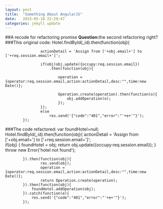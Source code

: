 ```yaml
---
layout: post
title:  "Something About AngularJS"
date:   2015-05-18 22:29:47
categories: jekyll update
---
```



##A recode for refactoring promise
<strong>Question:</strong>the second refactoring right?
###This original code:
            Hotel.findById(_id).then(function(obj){
                 
                    actionDetail = 'Assign from ['+obj.email+'] to ['+req.session.email+']';
                
                    if(obj)obj.update({occupy:req.session.email})
                        .then(function(obj){
                    
                            operation = {operator:req.session.email,action:actionDetail,desc:"",time:new Date()};

                            Operation.create(operation).then(function(o){
                                obj.addOperation(o);
                            });
                    });
                    else
                        res.send('{"code":"401","error":"'+e+'"}');
            });
###The code refactored:
            var foundHotel=null;
            Hotel.findById(_id).then(function(obj){
                actionDetail = 'Assign from ['+obj.email+'] to ['+req.session.email+']';   
                if(obj)
                {
                    foundHotel = obj;
                    return obj.update({occupy:req.session.email});
                }
                throw new Error('hotel not found');  
 
            }).then(function(obj){
                    res.send(obj);
                    operation = {operator:req.session.email,action:actionDetail,desc:"",time:new Date()};
                    return Operation.create(operation);
            }).then(function(obj){
                foundHotel.addOperation(obj);
            }).catch(function(e){
                res.send('{"code":"401","error":"'+e+'"}');
            });       
         

